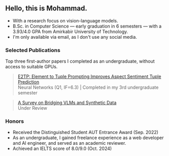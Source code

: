 ## Hello, this is Mohammad.
- With a research focus on vision-language models.
- B.Sc. in Computer Science — early graduation in 6 semesters — with a 3.93/4.0 GPA from Amirkabir University of Technology.
- I'm only available via email, as I don't use any social media.

### Selected Publications

Top three first-author papers I completed as an undergraduate, without access to suitable GPUs.

> [E2TP: Element to Tuple Prompting Improves Aspect Sentiment Tuple Prediction](https://www.sciencedirect.com/science/article/pii/S0893608025007270)<br>
> Neural Networks (Q1, IF=6.3) | Completed in my 3rd undergraduate semester<br>

> [A Survey on Bridging VLMs and Synthetic Data](https://openreview.net/pdf?id=ThjDCZOljE)<br>
> Under Review<br>

### Honors
- Received the Distinguished Student AUT Entrance Award (Sep. 2022)
- As an undergraduate, I gained freelance experience as a web developer and AI engineer, and served as an academic reviewer.
- Achieved an IELTS score of 8.0/9.0 (Oct. 2024)

